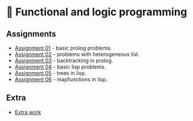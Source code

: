 # 🧩 Functional and logic programming
## Assignments
- [Assignment 01](https://github.com/raul-dunca/functional-and-logic-programming-assignment1) - basic prolog problems.
- [Assignment 02](https://github.com/raul-dunca/functional-and-logic-programming-assignment2) - problems with heterogeneous list.
- [Assignment 03](https://github.com/raul-dunca/functional-and-logic-programming-assignment3) - backtracking in prolog. 
- [Assignment 04](https://github.com/raul-dunca/functional-and-logic-programming-assignment4) - basic lisp problems.
- [Assignment 05](https://github.com/raul-dunca/functional-and-logic-programming-assignment5) - trees in lisp.
- [Assignment 06](https://github.com/raul-dunca/functional-and-logic-programming-assignment6) - mapfunctions in lisp.
## Extra
- [Extra work](https://github.com/raul-dunca/functional-and-logic-programming-extra)

